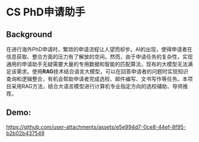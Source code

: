 # CS PhD申请助手

## Background
在进行海外PhD申请时，繁琐的申请流程让人望而却步。AI的出现，使得申请者在信息获取、整合方面的压力有了解放的空间。然而，由于申请任务的复杂性，实现通用的申请助手无疑需要大量的专用数据和智能的匹配算法，现有的大模型无法满足该需求。使用**RAG**技术结合语言大模型，可以在回答申请者的问题时实现知识查询和逻辑整合，有机会帮助申请者完成选校、邮件编写、文书写作等任务。本项目采用RAG方法，结合大语言模型进行计算机专业指定方向的选校辅助、导师推荐。

## Demo:
https://github.com/user-attachments/assets/e5e994d7-0ce8-44ef-8f95-b2b02b437549
